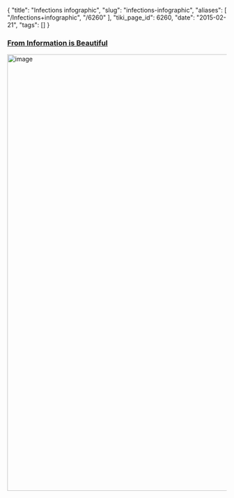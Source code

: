 {
    "title": "Infections infographic",
    "slug": "infections-infographic",
    "aliases": [
        "/Infections+infographic",
        "/6260"
    ],
    "tiki_page_id": 6260,
    "date": "2015-02-21",
    "tags": []
}


### [From Information is Beautiful](http://www.informationisbeautiful.net/visualizations/the-microbescope/)

<img src="https://d1bk1kqxc0sym.cloudfront.net/attachments/jpeg/info-beautiful.jpg" alt="image" width="1000">